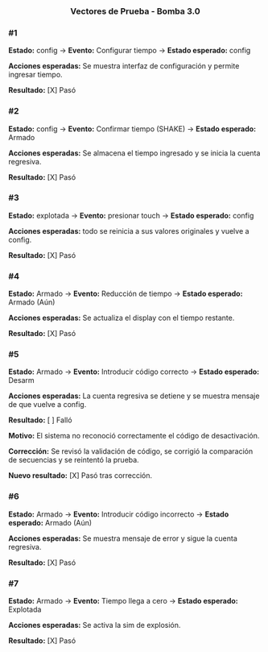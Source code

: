 ### <p align= center> Vectores de Prueba - Bomba 3.0 </p>

### #1

**Estado:** config  → **Evento:** Configurar tiempo → **Estado esperado:** config

**Acciones esperadas:** Se muestra interfaz de configuración y permite ingresar tiempo.

**Resultado:** [X] Pasó

### #2

**Estado:** config → **Evento:** Confirmar tiempo (SHAKE) → **Estado esperado:** Armado

**Acciones esperadas:** Se almacena el tiempo ingresado y se inicia la cuenta regresiva.

**Resultado:** [X] Pasó

### #3

**Estado:** explotada → **Evento:** presionar touch → **Estado esperado:** config

**Acciones esperadas:** todo se reinicia a sus valores originales y vuelve a config.

**Resultado:** [X] Pasó


### #4


**Estado:** Armado → **Evento:** Reducción de tiempo → **Estado esperado:** Armado (Aún)

**Acciones esperadas:** Se actualiza el display con el tiempo restante.

**Resultado:** [X] Pasó

### #5

**Estado:** Armado → **Evento:** Introducir código correcto → **Estado esperado:** Desarm

**Acciones esperadas:** La cuenta regresiva se detiene y se muestra mensaje de que vuelve a config.

**Resultado:** [ ] Falló

**Motivo:** El sistema no reconoció correctamente el código de desactivación.

**Corrección:** Se revisó la validación de código, se corrigió la comparación de secuencias y se reintentó la prueba.

**Nuevo resultado:** [X] Pasó tras corrección.

### #6

**Estado:** Armado → **Evento:** Introducir código incorrecto → **Estado esperado:**  Armado (Aún)

**Acciones esperadas:** Se muestra mensaje de error y sigue la cuenta regresiva.

**Resultado:** [X] Pasó

### #7

**Estado:** Armado → **Evento:** Tiempo llega a cero → **Estado esperado:** Explotada

**Acciones esperadas:** Se activa la sim de explosión.

**Resultado:** [X] Pasó


